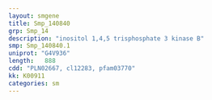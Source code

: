 ```yaml
---
layout: smgene
title: Smp_140840
grp: Smp_14
description: "inositol 1,4,5 trisphosphate 3 kinase B"
smp: Smp_140840.1
uniprot: "G4V936"
length:   888
cdd: "PLN02667, cl12283, pfam03770"
kk: K00911
categories: sm
---
```

